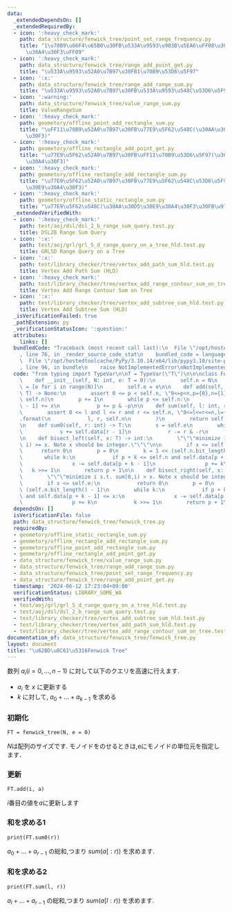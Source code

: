 ```yaml
---
data:
  _extendedDependsOn: []
  _extendedRequiredBy:
  - icon: ':heavy_check_mark:'
    path: data_structure/fenwick_tree/point_set_range_frequency.py
    title: "1\u70B9\u66F4\u65B0\u30FB\u533A\u9593\u983B\u5EA6\uFF08\u30AA\u30D5\u30E9\
      \u30A4\u30F3\uFF09"
  - icon: ':heavy_check_mark:'
    path: data_structure/fenwick_tree/range_add_point_get.py
    title: "\u533A\u9593\u52A0\u7B97\u30FB1\u70B9\u53D6\u5F97"
  - icon: ':x:'
    path: data_structure/fenwick_tree/range_add_range_sum.py
    title: "\u533A\u9593\u52A0\u7B97\u30FB\u533A\u9593\u548C\u53D6\u5F97"
  - icon: ':warning:'
    path: data_structure/fenwick_tree/value_range_sum.py
    title: ValueRangeSum
  - icon: ':heavy_check_mark:'
    path: geometory/offline_point_add_rectangle_sum.py
    title: "\uFF11\u70B9\u52A0\u7B97\u30FB\u77E9\u5F62\u548C(\u30AA\u30D5\u30E9\u30A4\
      \u30F3)"
  - icon: ':heavy_check_mark:'
    path: geometory/offline_rectangle_add_point_get.py
    title: "\u77E9\u5F62\u52A0\u7B97\u30FB\uFF11\u70B9\u53D6\u5F97(\u30AA\u30D5\u30E9\
      \u30A4\u30F3)"
  - icon: ':heavy_check_mark:'
    path: geometory/offline_rectangle_add_rectangle_sum.py
    title: "\u77E9\u5F62\u52A0\u7B97\u30FB\u77E9\u5F62\u548C\u53D6\u5F97(\u30AA\u30D5\
      \u30E9\u30A4\u30F3)"
  - icon: ':heavy_check_mark:'
    path: geometory/offline_static_rectangle_sum.py
    title: "\u77E9\u5F62\u548C(\u30AA\u30D5\u30E9\u30A4\u30F3\u30FB\u9759\u7684)"
  _extendedVerifiedWith:
  - icon: ':heavy_check_mark:'
    path: test/aoj/dsl/dsl_2_b_range_sum_query.test.py
    title: DSL2B Range Sum Query
  - icon: ':x:'
    path: test/aoj/grl/grl_5_d_range_query_on_a_tree_hld.test.py
    title: GRL5D Range Query on a Tree
  - icon: ':x:'
    path: test/library_checker/tree/vertex_add_path_sum_hld.test.py
    title: Vertex Add Path Sum (HLD)
  - icon: ':heavy_check_mark:'
    path: test/library_checker/tree/vertex_add_range_contour_sum_on_tree.test.py
    title: Vertex Add Range Contour Sum on Tree
  - icon: ':x:'
    path: test/library_checker/tree/vertex_add_subtree_sum_hld.test.py
    title: Vertex Add Subtree Sum (HLD)
  _isVerificationFailed: true
  _pathExtension: py
  _verificationStatusIcon: ':question:'
  attributes:
    links: []
  bundledCode: "Traceback (most recent call last):\n  File \"/opt/hostedtoolcache/PyPy/3.10.14/x64/lib/pypy3.10/site-packages/onlinejudge_verify/documentation/build.py\"\
    , line 76, in _render_source_code_stat\n    bundled_code = language.bundle(\n\
    \  File \"/opt/hostedtoolcache/PyPy/3.10.14/x64/lib/pypy3.10/site-packages/onlinejudge_verify/languages/python.py\"\
    , line 96, in bundle\n    raise NotImplementedError\nNotImplementedError\n"
  code: "from typing import TypeVar\n\nT = TypeVar(\"T\")\n\n\nclass FenwickTree:\n\
    \    def __init__(self, N: int, e: T = 0):\n        self.n = N\n        self.data\
    \ = [e for i in range(N)]\n        self.e = e\n\n    def add(self, p: int, x:\
    \ T) -> None:\n        assert 0 <= p < self.n, \"0<=p<n,p={0},n={1}\".format(p,\
    \ self.n)\n        p += 1\n        while p <= self.n:\n            self.data[p\
    \ - 1] += x\n            p += p & -p\n\n    def sum(self, l: int, r: int) -> T:\n\
    \        assert 0 <= l and l <= r and r <= self.n, \"0<=l<=r<=n,l={0},r={1},n={2}\"\
    .format(\n            l, r, self.n\n        )\n        return self.sum0(r) - self.sum0(l)\n\
    \n    def sum0(self, r: int) -> T:\n        s = self.e\n        while r > 0:\n\
    \            s += self.data[r - 1]\n            r -= r & -r\n        return s\n\
    \n    def bisect_left(self, x: T) -> int:\n        \"\"\"minimize i s.t. sum[0,\
    \ i) >= x. Note x should be integer.\"\"\"\n\n        if x <= self.e:\n      \
    \      return 0\n        p = 0\n        k = 1 << (self.n.bit_length() - 1)\n \
    \       while k:\n            if p + k <= self.n and self.data[p + k - 1] < x:\n\
    \                x -= self.data[p + k - 1]\n                p += k\n         \
    \   k >>= 1\n        return p + 1\n\n    def bisect_right(self, x: T) -> int:\n\
    \        \"\"\"minimize i s.t. sum[0,i) > x. Note x should be integer.\"\"\"\n\
    \        if x <= self.e:\n            return 0\n        p = 0\n        k = 1 <<\
    \ (self.n.bit_length() - 1)\n        while k:\n            if p + k <= self.n\
    \ and self.data[p + k - 1] <= x:\n                x -= self.data[p + k - 1]\n\
    \                p += k\n            k >>= 1\n        return p + 1\n"
  dependsOn: []
  isVerificationFile: false
  path: data_structure/fenwick_tree/fenwick_tree.py
  requiredBy:
  - geometory/offline_static_rectangle_sum.py
  - geometory/offline_rectangle_add_rectangle_sum.py
  - geometory/offline_point_add_rectangle_sum.py
  - geometory/offline_rectangle_add_point_get.py
  - data_structure/fenwick_tree/value_range_sum.py
  - data_structure/fenwick_tree/range_add_range_sum.py
  - data_structure/fenwick_tree/point_set_range_frequency.py
  - data_structure/fenwick_tree/range_add_point_get.py
  timestamp: '2024-06-12 17:23:04+09:00'
  verificationStatus: LIBRARY_SOME_WA
  verifiedWith:
  - test/aoj/grl/grl_5_d_range_query_on_a_tree_hld.test.py
  - test/aoj/dsl/dsl_2_b_range_sum_query.test.py
  - test/library_checker/tree/vertex_add_subtree_sum_hld.test.py
  - test/library_checker/tree/vertex_add_path_sum_hld.test.py
  - test/library_checker/tree/vertex_add_range_contour_sum_on_tree.test.py
documentation_of: data_structure/fenwick_tree/fenwick_tree.py
layout: document
title: "\u62BD\u8C61\u5316Fenwick Tree"
---
```


数列 $a_i (i=0,...,n-1)$ に対して以下のクエリを高速に行えます.

- $a_i$ を $x$ に更新する
- $k$ に対して, $a_0+...+a_{k-1}$ を求める

### 初期化

```
FT = fenwick_tree(N, e = 0)
```
$N$は配列のサイズです. モノイドをのせるときは,eにモノイドの単位元を指定します．

### 更新

```
FT.add(i, a)
```
$i$番目の値を$a$に更新します

### 和を求める1

```
print(FT.sum0(r))
```
$a_0+...+a_{r-1}$ の総和,つまり $sum(a[:r))$ を求めます.

### 和を求める2

```
print(FT.sum(l, r))
```
$a_l+...+a_{r-1}$ の総和,つまり $sum(a[l:r))$ を求めます.
